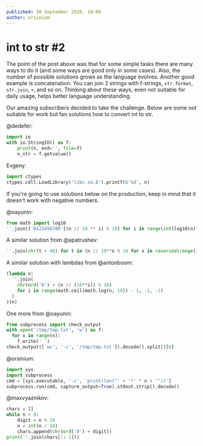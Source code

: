 ```yaml
---
published: 30 September 2020, 18:00
author: orsinium
---
```


# int to str #2

The point of the post above was that for some simple tasks there are many ways to do it (and some ways are good only in some cases). Also, the number of possible solutions grows as the language evolves. Another good example is concatenation. You can join 2 strings with f-strings, `str.format`, `str.join`, `+`, and so on. Thinking about these ways, even not suitable for daily usage, helps better language understanding.

Our amazing subscribers decided to take the challenge. Below are some not suitable for work but fan solutions how to convert int to str.

@dedefer:

```python
import io
with io.StringIO() as f:
    print(n, end='', file=f)
    n_str = f.getvalue()
```

Evgeny:

```python
import ctypes
ctypes.cdll.LoadLibrary('libc.so.6').printf(b'%d', n)
```

If you're going to use solutions below on the production, keep in mind that it doesn't work with negative numbers.

@oayunin:

```python
from math import log10
''.join(['0123456789'[(n // 10 ** i) % 10] for i in range(int(log10(n)), -1, -1)])
```

A similar solution from @apatrushev:

```python
''.join(chr(t + 48) for t in (n // 10**x % 10 for x in reversed(range(int(math.log(n,10)) + 1))) if t)
```

A similar solution with lambdas from @antonboom:

```python
(lambda n:
  ''.join(
    chr(ord('0') + (n // (10**i)) % 10)
    for i in range(math.ceil(math.log(n, 10)) - 1, -1, -1)
  )
)(n)
```

One more from @oayunin:

```python
from subprocess import check_output
with open('/tmp/tmp.txt', 'w') as f:
  for x in range(n):
    f.write(' ')
check_output(['wc', '-c', '/tmp/tmp.txt']).decode().split()[0]
```

@orsinium:

```python
import sys
import subprocess
cmd = [sys.executable, '-c', 'print(len("' + '*' * n + '"))']
subprocess.run(cmd, capture_output=True).stdout.strip().decode()
```

@maxvyaznikov:

```python
chars = []
while n > 0:
    digit = n % 10
    n = int(n / 10)
    chars.append(chr(ord('0') + digit))
print(''.join(chars[::-1]))
```
